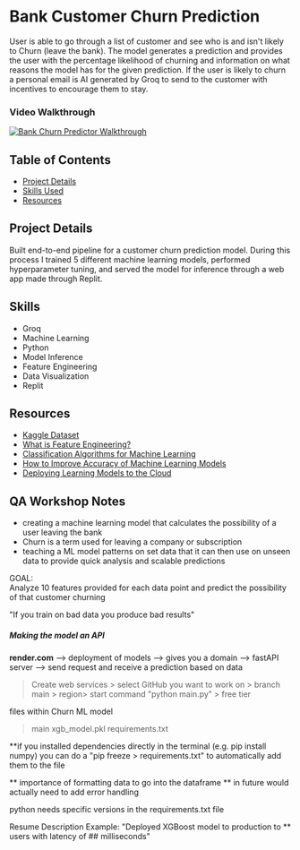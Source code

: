 # Bank Customer Churn Prediction

User is able to go through a list of customer and see who is and isn't likely to Churn (leave the bank). The model generates a prediction and provides the user with the percentage likelihood of churning and information on what reasons the model has for the given prediction. If the user is likely to churn a personal email is AI generated by Groq to send to the customer with incentives to encourage them to stay.

### Video Walkthrough
[![Bank Churn Predictor Walkthrough](https://img.youtube.com/vi/x6-FIHExGAk/0.jpg)](https://www.youtube.com/watch?v=x6-FIHExGAk)

## Table of Contents
- [Project Details](#project-details)
- [Skills Used](#skills)
- [Resources](#resources)
  
## Project Details
Built end-to-end pipeline for a customer churn prediction model. During this process I trained 5 different machine learning models, performed hyperparameter tuning, and served the model for inference through a web app made through Replit.

## Skills
- Groq
- Machine Learning
- Python
- Model Inference
- Feature Engineering
- Data Visualization
- Replit

## Resources
- [Kaggle Dataset](https://www.kaggle.com/datasets/mathchi/churn-for-bank-customers)
- [What is Feature Engineering?](https://www.geeksforgeeks.org/what-is-feature-engineering/)
- [Classification Algorithms for Machine Learning](https://builtin.com/data-science/supervised-machine-learning-classification)
- [How to Improve Accuracy of Machine Learning Models](https://www.analyticsvidhya.com/blog/2015/12/improve-machine-learning-results/)
- [Deploying Learning Models to the Cloud](https://towardsdatascience.com/simple-way-to-deploy-machine-learning-models-to-cloud-fd58b771fdcf)

## QA Workshop Notes
- creating a machine learning model that calculates the possibility of a user leaving the bank
- Churn is a term used for leaving a company or subscription
- teaching a ML model patterns on set data that it can then use on unseen data to provide quick analysis and scalable predictions

GOAL:<br>
Analyze 10 features provided for each data point and predict the possibility of that customer churning

"If you train on bad data you produce bad results"

##### Making the model an API
**render.com**
--> deployment of models 
--> gives you a domain
--> fastAPI server
--> send request and receive a prediction based on data
>Create web services > select GitHub you want to work on > branch main > region> start command "python main.py" > free tier

files within Churn ML model
> main
>xgb_model.pkl
>requirements.txt

**if you installed dependencies directly in the terminal (e.g. pip install numpy) you can do a "pip freeze > requirements.txt" to automatically add them to the file

** importance of formatting data to go into the dataframe
** in future would actually need to add error handling

python needs specific versions in the requirements.txt file

Resume Description Example:
"Deployed XGBoost model to production to ** users with latency of ## milliseconds"

